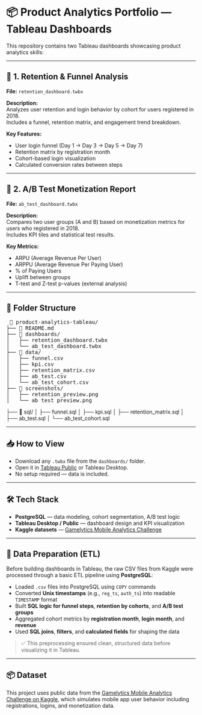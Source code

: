 # 📦 Product Analytics Portfolio — Tableau Dashboards

This repository contains two Tableau dashboards showcasing product analytics skills:

---

## 🔹 1. Retention & Funnel Analysis

**File:** `retention_dashboard.twbx`

**Description:**  
Analyzes user retention and login behavior by cohort for users registered in 2018.  
Includes a funnel, retention matrix, and engagement trend breakdown.

**Key Features:**
- User login funnel (Day 1 → Day 3 → Day 5 → Day 7)
- Retention matrix by registration month
- Cohort-based login visualization
- Calculated conversion rates between steps

---

## 🔹 2. A/B Test Monetization Report

**File:** `ab_test_dashboard.twbx`

**Description:**  
Compares two user groups (A and B) based on monetization metrics for users who registered in 2018.  
Includes KPI tiles and statistical test results.

**Key Metrics:**
- ARPU (Average Revenue Per User)
- ARPPU (Average Revenue Per Paying User)
- % of Paying Users
- Uplift between groups
- T-test and Z-test p-values (external analysis)

---

## 📁 Folder Structure

<pre> 📁 product-analytics-tableau/
├── 📄 README.md                      
├── 📁 dashboards/                    
│   ├── retention_dashboard.twbx
│   └── ab_test_dashboard.twbx   
├── 📁 data/       
│   ├── funnel.csv
│   ├── kpi.csv
│   ├── retention_matrix.csv
│   ├── ab_test.csv
│   └── ab_test_cohort.csv
├── 📁 screenshots/                  
│   ├── retention_preview.png
│   └── ab_test_preview.png </pre>
├── 📁 sql/ 
│   ├── funnel.sql
│   ├── kpi.sql
│   ├── retention_matrix.sql
│   ├── ab_test.sql
│   └── ab_test_cohort.sql

---

## 📥 How to View

- Download any `.twbx` file from the `dashboards/` folder.
- Open it in [Tableau Public](https://public.tableau.com/en-us/s/download) or Tableau Desktop.
- No setup required — data is included.

---

## 🛠 Tech Stack

- **PostgreSQL** — data modeling, cohort segmentation, A/B test logic
- **Tableau Desktop / Public** — dashboard design and KPI visualization
- **Kaggle datasets** — [Gamelytics Mobile Analytics Challenge](https://www.kaggle.com/datasets/debs2x/gamelytics-mobile-analytics-challenge/data)

---

## 🔄 Data Preparation (ETL)

Before building dashboards in Tableau, the raw CSV files from Kaggle were processed through a basic ETL pipeline using **PostgreSQL**:

- Loaded `.csv` files into PostgreSQL using `COPY` commands
- Converted **Unix timestamps** (e.g., `reg_ts`, `auth_ts`) into readable `TIMESTAMP` format
- Built **SQL logic for funnel steps**, **retention by cohorts**, and **A/B test groups**
- Aggregated cohort metrics by **registration month**, **login month**, and **revenue**
- Used **SQL joins**, **filters**, and **calculated fields** for shaping the data

> ✅ This preprocessing ensured clean, structured data before visualizing it in Tableau.

---

## 📦 Dataset

This project uses public data from the [Gamelytics Mobile Analytics Challenge on Kaggle](https://www.kaggle.com/datasets/debs2x/gamelytics-mobile-analytics-challenge/data), which simulates mobile app user behavior including registrations, logins, and monetization data.

